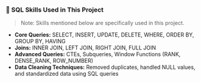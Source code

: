 ### 🧠 SQL Skills Used in This Project

> Note: Skills mentioned below are specifically used in this project.

- **Core Queries:** SELECT, INSERT, UPDATE, DELETE, WHERE, ORDER BY, GROUP BY, HAVING  
- **Joins:** INNER JOIN, LEFT JOIN, RIGHT JOIN, FULL JOIN  
- **Advanced Queries:** CTEs, Subqueries, Window Functions (RANK, DENSE_RANK, ROW_NUMBER)  
- **Data Cleaning Techniques:** Removed duplicates, handled NULL values, and standardized data using SQL queries

